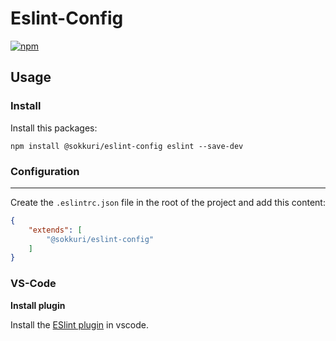 # Eslint-Config
[![npm](https://img.shields.io/npm/v/@sokkuri/eslint-config.svg)](https://www.npmjs.com/package/@sokkuri/eslint-config)

## Usage
### Install
Install this packages:
```
npm install @sokkuri/eslint-config eslint --save-dev
```

### Configuration
****

Create the `.eslintrc.json` file in the root of the project and add this content:
```json
{
    "extends": [
        "@sokkuri/eslint-config"
    ]
}
```

### VS-Code
**Install plugin**

Install the [ESlint plugin](https://github.com/microsoft/vscode-eslint) in vscode.
